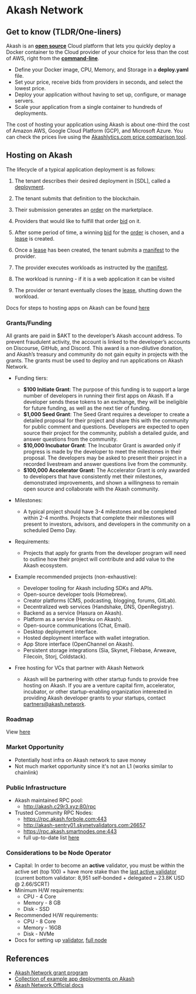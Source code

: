 ﻿# Akash Network

## Get to know (TLDR/One-liners)

Akash is an [**open source**](https://github.com/ovrclk/akash) Cloud platform that lets you quickly deploy a Docker container to the Cloud provider of your choice for less than the cost of AWS, right from the [**command-line**](https://docs.akash.network/guides/cli).

- Define your Docker image, CPU, Memory, and Storage in a **deploy.yaml** file.
- Set your price, receive bids from providers in seconds, and select the lowest price.
- Deploy your application without having to set up, configure, or manage servers.
- Scale your application from a single container to hundreds of deployments.

The cost of hosting your application using Akash is about one-third the cost of Amazon AWS, Google Cloud Platform (GCP), and Microsoft Azure. You can check the prices live using the [Akashlytics.com price comparison tool](https://akashlytics.com/price-compare).

## Hosting on Akash

The lifecycle of a typical application deployment is as follows:

1. The tenant describes their desired deployment in [SDL], called a [deployment](/other-resources/marketplace#deployment).
2. The tenant submits that definition to the blockchain.
3. Their submission generates an [order](/other-resources/marketplace#order) on the marketplace.
4. Providers that would like to fulfill that order [bid](/other-resources/marketplace#bid) on it.
5. After some period of time, a winning [bid](/other-resources/marketplace#bid) for the [order](/other-resources/marketplace#order) is chosen, and a [lease](/other-resources/marketplace#lease) is created.

6. Once a [lease](/other-resources/marketplace#lease) has been created, the tenant submits a [manifest](/intro-to-akash/stack-definition-language) to the provider.
7. The provider executes workloads as instructed by the [manifest](/intro-to-akash/stack-definition-language).
8. The workload is running - if it is a web application it can be visited
9. The provider or tenant eventually closes the [lease](/other-resources/marketplace#lease), shutting down the workload.

Docs for steps to hosting apps on Akash can be found [here](https://docs.akash.network/guides)

### Grants/Funding

All grants are paid in $AKT to the developer’s Akash account address. To prevent fraudulent activity, the account is linked to the developer’s accounts on Discourse, GitHub, and Discord. This award is a non-dilutive donation, and Akash’s treasury and community do not gain equity in projects with the grants. The grants must be used to deploy and run applications on Akash Network.

- Funding tiers:

  - **$100 Initiate Grant**: The purpose of this funding is to support a large number of developers in running their first apps on Akash. If a developer sends these tokens to an exchange, they will be ineligible for future funding, as well as the next tier of funding.
  - **$1,000 Seed Grant**: The Seed Grant requires a developer to create a detailed proposal for their project and share this with the community for public comment and questions. Developers are expected to open source their project for the community, publish a detailed guide, and answer questions from the community.
  - **$10,000 Incubator Grant**: The Incubator Grant is awarded only if progress is made by the developer to meet the milestones in their proposal. The developers may be asked to present their project in a recorded livestream and answer questions live from the community.
  - **$100,000 Accelerator Grant:** The Accelerator Grant is only awarded to developers that have consistently met their milestones, demonstrated improvements, and shown a willingness to remain open source and collaborate with the Akash community.

- Milestones:

  - A typical project should have 3-4 milestones and be completed within 2-4 months. Projects that complete their milestones will present to investors, advisors, and developers in the community on a scheduled Demo Day.

- Requirements:
  - Projects that apply for grants from the developer program will need to outline how their project will contribute and add value to the Akash ecosystem.
- Example recommended projects (non-exhaustive):

  - Developer tooling for Akash including SDKs and APIs.
  - Open-source developer tools (Homebrew).
  - Creator platforms (CMS, podcasting, blogging, forums, GitLab).
  - Decentralized web services (Handshake, DNS, OpenRegistry).
  - Backend as a service (Hasura on Akash).
  - Platform as a service (Heroku on Akash).
  - Open-source communications (Chat, Email).
  - Desktop deployment interface.
  - Hosted deployment interface with wallet integration.
  - App Store interface (OpenChannel on Akash).
  - Persistent storage integrations (Sia, Skynet, Filebase, Arweave, Filecoin, Storj, Coldstack).

- Free hosting for VCs that partner with Akash Network
  - Akash will be partnering with other startup funds to provide free hosting on Akash. If you are a venture capital firm, accelerator, incubator, or other startup-enabling organization interested in providing Akash developer grants to your startups, contact [partners@akash.network](mailto:partners@akash.network).

### Roadmap

View [here](https://akash.network/roadmap)

### Market Opportunity

- Potentially host infra on Akash network to save money
- Not much market opportunity since it's not an L1 (works similar to chainlink)

### Public Infrastructure

- Akash maintained RPC pool:
  - http://akash.c29r3.xyz:80/rpc
- Trusted Community RPC Nodes:
  - https://rpc.akash.forbole.com:443
  - http://akash-sentry01.skynetvalidators.com:26657
  - https://rpc.akash.smartnodes.one:443
  - full up-to-date list [here](https://raw.githubusercontent.com/ovrclk/net/master/mainnet/rpc-nodes.txt)

### Considerations to be Node Operator

- Capital: In order to become an **active** validator, you must be within the active set (top 100) + have more stake than the [last active validator](https://www.mintscan.io/akash/validators) (current bottom validator: 8,951 self-bonded + delegated = 23.8K USD @ 2.66/SCRT)
- Minimum H/W requirements:
  - CPU - 4 Core
  - Memory - 8 GB
  - Disk - SSD
- Recommended H/W requirements:
  - CPU - 8 Core
  - Memory - 16GB
  - Disk - NVMe
- Docs for setting up [validator](https://docs.akash.network/validating/validator), [full node](https://docs.akash.network/akash-nodes/run-an-akash-node)

## References

- [Akash Network grant program](https://akash.network/blog/akash-offers-up-to-100-000-in-grants-through-new-developer-grant-program)
- [Collection of example app deployments on Akash](https://github.com/ovrclk/awesome-akash)
- [Akash Network Official docs](https://docs.akash.network/)
